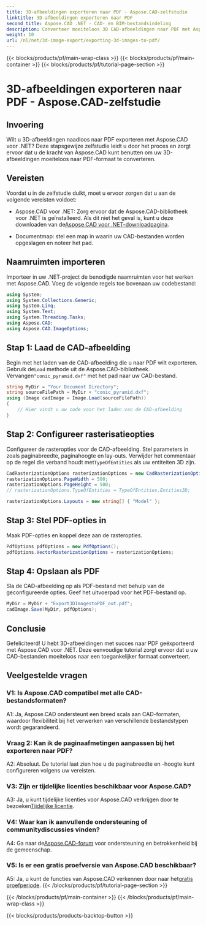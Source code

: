 ```yaml
---
title: 3D-afbeeldingen exporteren naar PDF - Aspose.CAD-zelfstudie
linktitle: 3D-afbeeldingen exporteren naar PDF
second_title: Aspose.CAD .NET - CAD- en BIM-bestandsindeling
description: Converteer moeiteloos 3D CAD-afbeeldingen naar PDF met Aspose.CAD voor .NET. Volg onze stapsgewijze handleiding voor een naadloze PDF-export.
weight: 10
url: /nl/net/3d-image-export/exporting-3d-images-to-pdf/
---
```


{{< blocks/products/pf/main-wrap-class >}}
{{< blocks/products/pf/main-container >}}
{{< blocks/products/pf/tutorial-page-section >}}

# 3D-afbeeldingen exporteren naar PDF - Aspose.CAD-zelfstudie

## Invoering

Wilt u 3D-afbeeldingen naadloos naar PDF exporteren met Aspose.CAD voor .NET? Deze stapsgewijze zelfstudie leidt u door het proces en zorgt ervoor dat u de kracht van Aspose.CAD kunt benutten om uw 3D-afbeeldingen moeiteloos naar PDF-formaat te converteren.

## Vereisten

Voordat u in de zelfstudie duikt, moet u ervoor zorgen dat u aan de volgende vereisten voldoet:

-  Aspose.CAD voor .NET: Zorg ervoor dat de Aspose.CAD-bibliotheek voor .NET is geïnstalleerd. Als dit niet het geval is, kunt u deze downloaden van de[Aspose.CAD voor .NET-downloadpagina](https://releases.aspose.com/cad/net/).

- Documentmap: stel een map in waarin uw CAD-bestanden worden opgeslagen en noteer het pad.

## Naamruimten importeren

Importeer in uw .NET-project de benodigde naamruimten voor het werken met Aspose.CAD. Voeg de volgende regels toe bovenaan uw codebestand:

```csharp
using System;
using System.Collections.Generic;
using System.Linq;
using System.Text;
using System.Threading.Tasks;
using Aspose.CAD;
using Aspose.CAD.ImageOptions;
```

## Stap 1: Laad de CAD-afbeelding

 Begin met het laden van de CAD-afbeelding die u naar PDF wilt exporteren. Gebruik de`Load` methode uit de Aspose.CAD-bibliotheek. Vervangen`"conic_pyramid.dxf"` met het pad naar uw CAD-bestand.

```csharp
string MyDir = "Your Document Directory";
string sourceFilePath = MyDir + "conic_pyramid.dxf";
using (Image cadImage = Image.Load(sourceFilePath))
{
    // Hier vindt u uw code voor het laden van de CAD-afbeelding
}
```

## Stap 2: Configureer rasterisatieopties

 Configureer de rasteropties voor de CAD-afbeelding. Stel parameters in zoals paginabreedte, paginahoogte en lay-outs. Verwijder het commentaar op de regel die verband houdt met`TypeOfEntities` als uw entiteiten 3D zijn.

```csharp
CadRasterizationOptions rasterizationOptions = new CadRasterizationOptions();
rasterizationOptions.PageWidth = 500;
rasterizationOptions.PageHeight = 500;
// rasterizationOptions.TypeOfEntities = TypeOfEntities.Entities3D;

rasterizationOptions.Layouts = new string[] { "Model" };
```

## Stap 3: Stel PDF-opties in

Maak PDF-opties en koppel deze aan de rasteropties.

```csharp
PdfOptions pdfOptions = new PdfOptions();
pdfOptions.VectorRasterizationOptions = rasterizationOptions;
```

## Stap 4: Opslaan als PDF

Sla de CAD-afbeelding op als PDF-bestand met behulp van de geconfigureerde opties. Geef het uitvoerpad voor het PDF-bestand op.

```csharp
MyDir = MyDir + "Export3DImagestoPDF_out.pdf";
cadImage.Save(MyDir, pdfOptions);
```

## Conclusie

Gefeliciteerd! U hebt 3D-afbeeldingen met succes naar PDF geëxporteerd met Aspose.CAD voor .NET. Deze eenvoudige tutorial zorgt ervoor dat u uw CAD-bestanden moeiteloos naar een toegankelijker formaat converteert.

## Veelgestelde vragen

### V1: Is Aspose.CAD compatibel met alle CAD-bestandsformaten?

A1: Ja, Aspose.CAD ondersteunt een breed scala aan CAD-formaten, waardoor flexibiliteit bij het verwerken van verschillende bestandstypen wordt gegarandeerd.

### Vraag 2: Kan ik de paginaafmetingen aanpassen bij het exporteren naar PDF?

A2: Absoluut. De tutorial laat zien hoe u de paginabreedte en -hoogte kunt configureren volgens uw vereisten.

### V3: Zijn er tijdelijke licenties beschikbaar voor Aspose.CAD?

 A3: Ja, u kunt tijdelijke licenties voor Aspose.CAD verkrijgen door te bezoeken[Tijdelijke licentie](https://purchase.aspose.com/temporary-license/).

### V4: Waar kan ik aanvullende ondersteuning of communitydiscussies vinden?

 A4: Ga naar de[Aspose.CAD-forum](https://forum.aspose.com/c/cad/19) voor ondersteuning en betrokkenheid bij de gemeenschap.

### V5: Is er een gratis proefversie van Aspose.CAD beschikbaar?

 A5: Ja, u kunt de functies van Aspose.CAD verkennen door naar het[gratis proefperiode](https://releases.aspose.com/).
{{< /blocks/products/pf/tutorial-page-section >}}

{{< /blocks/products/pf/main-container >}}
{{< /blocks/products/pf/main-wrap-class >}}

{{< blocks/products/products-backtop-button >}}
